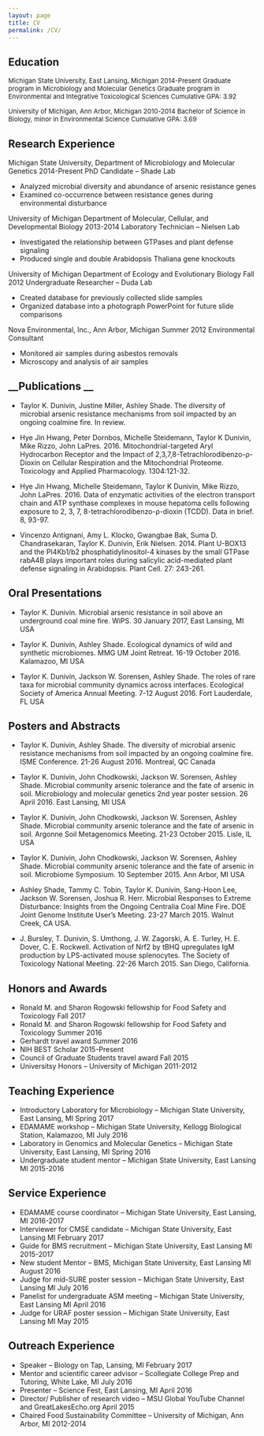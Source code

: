 ```yaml
---
layout: page
title: CV
permalink: /CV/
---
```



## Education
<font size="-1">Michigan State University, East Lansing, Michigan			                                               2014-Present
Graduate program in Microbiology and Molecular Genetics
Graduate program in Environmental and Integrative Toxicological Sciences
Cumulative GPA: 3.92

University of Michigan, Ann Arbor, Michigan	 	                                                                         2010-2014
Bachelor of Science in Biology, minor in Environmental Science
Cumulative GPA: 3.69</font>

## __Research Experience__
Michigan State University, Department of Microbiology and Molecular Genetics                                       2014-Present
PhD Candidate – Shade Lab
*	Analyzed microbial diversity and abundance of arsenic resistance genes
*	Examined co-occurrence between resistance genes during environmental disturbance

University of Michigan Department of Molecular, Cellular, and Developmental Biology                             2013-2014
Laboratory Technician – Nielsen Lab
*	Investigated the relationship between GTPases and plant defense signaling
* Produced single and double Arabidopsis Thaliana gene knockouts

University of Michigan Department of Ecology and Evolutionary Biology                                                    Fall 2012
Undergraduate Researcher – Duda Lab
*	Created database for previously collected slide samples
*	Organized database into a photograph PowerPoint for future slide comparisons

Nova Environmental, Inc., Ann Arbor, Michigan                                                                                           Summer 2012
Environmental Consultant
*	Monitored air samples during asbestos removals
*	Microscopy and analysis of air samples

## __Publications __
*	Taylor K. Dunivin, Justine Miller, Ashley Shade. The diversity of microbial arsenic resistance mechanisms from soil impacted by an ongoing coalmine fire. In review.

*	Hye Jin Hwang, Peter Dornbos, Michelle Steidemann, Taylor K Dunivin, Mike Rizzo, John LaPres. 2016. Mitochondrial-targeted Aryl Hydrocarbon Receptor and the Impact of 2,3,7,8-Tetrachlorodibenzo-ρ-Dioxin on Cellular Respiration and the Mitochondrial Proteome. Toxicology and Applied Pharmacology. 1304:121-32.

*	Hye Jin Hwang, Michelle Steidemann, Taylor K Dunivin, Mike Rizzo, John LaPres. 2016. Data of enzymatic activities of the electron transport chain and ATP synthase complexes in mouse hepatoma cells following exposure to 2, 3, 7, 8-tetrachlorodibenzo-ρ-dioxin (TCDD). Data in brief. 8, 93-97. 

*	Vincenzo Antignani, Amy L. Klocko, Gwangbae Bak, Suma D. Chandrasekaran, Taylor K. Dunivin, Erik Nielsen. 2014. Plant U-BOX13 and the PI4Kb1/b2 phosphatidylinositol-4 kinases by the small GTPase rabA4B plays important roles during salicylic acid-mediated plant defense signaling in Arabidopsis. Plant Cell. 27: 243-261.

## __Oral Presentations__
*	Taylor K. Dunivin. Microbial arsenic resistance in soil above an underground coal mine fire. WiPS. 30 January 2017, East Lansing, MI USA

*	Taylor K. Dunivin, Ashley Shade. Ecological dynamics of wild and synthetic microbiomes. MMG UM Joint Retreat. 16-19 October 2016. Kalamazoo, MI USA

*	Taylor K. Dunivin, Jackson W. Sorensen, Ashley Shade. The roles of rare taxa for microbial community dynamics across interfaces. Ecological Society of America Annual Meeting. 7-12 August 2016. Fort Lauderdale, FL USA

## __Posters and Abstracts__
*	Taylor K. Dunivin, Ashley Shade. The diversity of microbial arsenic resistance mechanisms from soil impacted by an ongoing coalmine fire. ISME Conference. 21-26 August 2016. Montreal, QC Canada

*	Taylor K. Dunivin, John Chodkowski, Jackson W. Sorensen, Ashley Shade. Microbial community arsenic tolerance and the fate of arsenic in soil. Microbiology and molecular genetics 2nd year poster session. 26 April 2016. East Lansing, MI USA

*	Taylor K. Dunivin, John Chodkowski, Jackson W. Sorensen, Ashley Shade. Microbial community arsenic tolerance and the fate of arsenic in soil. Argonne Soil Metagenomics Meeting. 21-23 October 2015. Lisle, IL USA

*	Taylor K. Dunivin, John Chodkowski, Jackson W. Sorensen, Ashley Shade. Microbial community arsenic tolerance and the fate of arsenic in soil. Microbiome Symposium. 10 September 2015. Ann Arbor, MI USA

*	Ashley Shade, Tammy C. Tobin, Taylor K. Dunivin, Sang-Hoon Lee, Jackson W. Sorensen, Joshua R. Herr.  Microbial Responses to Extreme Disturbance:  Insights from the Ongoing Centralia Coal Mine Fire.  DOE Joint Genome Institute User’s Meeting.  23-27 March 2015. Walnut Creek, CA USA.

*	J. Bursley, T. Dunivin, S. Umthong, J. W. Zagorski, A. E. Turley, H. E. Dover, C. E. Rockwell. Activation of Nrf2 by tBHQ upregulates IgM production by LPS-activated mouse splenocytes. The Society of Toxicology National Meeting. 22-26 March 2015. San Diego, California. 

## __Honors and Awards__
*	Ronald M. and Sharon Rogowski fellowship for Food Safety and Toxicology	                                    Fall 2017
*	Ronald M. and Sharon Rogowski fellowship for Food Safety and Toxicology	                                    Summer 2016
*	Gerhardt travel award					  			                       Summer 2016
*	NIH BEST Scholar									                       2015-Present
*	Council of Graduate Students travel award							          Fall 2015
*	Universitsy Honors – University of Michigan						                       2011-2012

## __Teaching Experience__
*	Introductory Laboratory for Microbiology – Michigan State University, East Lansing, MI                     Spring 2017
*	EDAMAME workshop – Michigan State University, Kellogg Biological Station, Kalamazoo, MI           July 2016
*	Laboratory in Genomics and Molecular Genetics – Michigan State University, East Lansing, MI        Spring 2016
*	Undergraduate student mentor – Michigan State University, East Lansing MI			          2015-2016

## __Service Experience__
*	EDAMAME course coordinator – Michigan State University, East Lansing, MI          		         2016-2017
*	Interviewer for CMSE candidate – Michigan State University, East Lansing MI                                February 2017
*	Guide for BMS recruitment – Michigan State University, East Lansing MI                                        2015-2017
*	New student Mentor – BMS, Michigan State University, East Lansing MI                                            August 2016
*	Judge for mid-SURE poster session – Michigan State University, East Lansing MI		         July 2016
*	Panelist for undergraduate ASM meeting – Michigan State University, East Lansing MI                     April 2016
*	Judge for URAF poster session – Michigan State University, East Lansing MI			         May 2015

## __Outreach Experience__
*	Speaker – Biology on Tap, Lansing, MI							          February 2017
*	Mentor and scientific career advisor – Scollegiate College Prep and Tutoring, White Lake, MI	          July 2016
*	Presenter – Science Fest, East Lansing, MI							          April 2016
*	Director/ Publisher of research video – MSU Global YouTube Channel and GreatLakesEcho.org      April 2015
*	Chaired Food Sustainability Committee – University of Michigan, Ann Arbor, MI		          2012-2014



